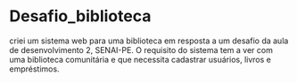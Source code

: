 # Desafio_biblioteca
criei um sistema web para uma biblioteca em resposta a um desafio da aula de desenvolvimento 2, SENAI-PE. O requisito do sistema tem a ver com uma biblioteca comunitária e que necessita cadastrar usuários, livros e empréstimos.
